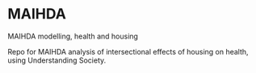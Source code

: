 # MAIHDA
MAIHDA modelling, health and housing

Repo for MAIHDA analysis of intersectional effects of housing on health, using Understanding Society.
